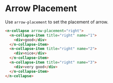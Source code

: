 # Arrow Placement

Use `arrow-placement` to set the placement of arrow.

```html
<n-collapse arrow-placement="right">
  <n-collapse-item title="right" name="1">
    <div>good</div>
  </n-collapse-item>
  <n-collapse-item title="right" name="2">
    <div>nice</div>
  </n-collapse-item>
  <n-collapse-item title="right" name="3">
    <div>very good</div>
  </n-collapse-item>
</n-collapse>
```
